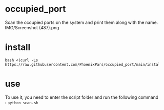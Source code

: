# occupied_port
Scan the occupied ports on the system and print them along with the name.
IMG/Screenshot (487).png
# install 
```
bash <(curl -Ls https://raw.githubusercontent.com/PhoenixPars/occupied_port/main/install.sh)
```
# use
To use it, you need to enter the script folder and run the following command : 
```python scan.sh```
